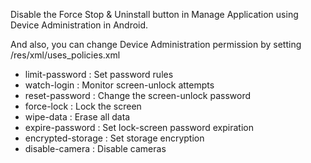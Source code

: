 Disable the Force Stop & Uninstall button in Manage Application using Device Administration in Android.

And also, you can change Device Administration permission by setting /res/xml/uses_policies.xml
 - limit-password : Set password rules
 - watch-login : Monitor screen-unlock attempts
 - reset-password : Change the screen-unlock password
 - force-lock : Lock the screen
 - wipe-data : Erase all data
 - expire-password : Set lock-screen password expiration
 - encrypted-storage : Set storage encryption
 - disable-camera : Disable cameras
    


